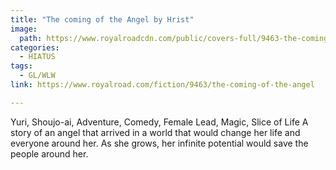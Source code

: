 ```yaml
---
title: "The coming of the Angel by Hrist"
image:
  path: https://www.royalroadcdn.com/public/covers-full/9463-the-coming-of-the-angel.jpg
categories:
  - HIATUS
tags:
  - GL/WLW
link: https://www.royalroad.com/fiction/9463/the-coming-of-the-angel

---
```

Yuri, Shoujo-ai, Adventure, Comedy, Female Lead, Magic, Slice of Life A story of an angel that arrived in a world that would change her life and everyone around her. As she grows, her infinite potential would save the people around her.

